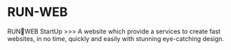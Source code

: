 # RUN-WEB
RUN🚀WEB StartUp  >>>  A website which provide a services to create fast websites, in no time, quickly and easily with stunning eye-catching design.
